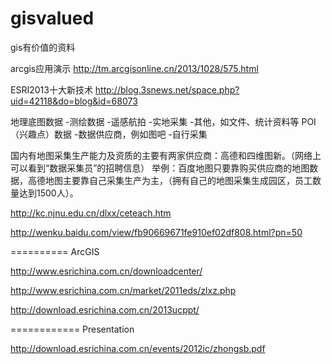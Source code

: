 gisvalued
=========

gis有价值的资料

arcgis应用演示
http://tm.arcgisonline.cn/2013/1028/575.html

ESRI2013十大新技术
http://blog.3snews.net/space.php?uid=42118&do=blog&id=68073


地理底图数据
-测绘数据
-遥感航拍
-实地采集
-其他，如文件、统计资料等
POI（兴趣点）数据
-数据供应商，例如图吧
-自行采集

国内有地图采集生产能力及资质的主要有两家供应商：高德和四维图新。（网络上可以看到“数据采集员”的招聘信息）
举例：百度地图只要靠购买供应商的地图数据，高德地图主要靠自己采集生产为主，（拥有自己的地图采集生成园区，员工数量达到1500人）。

http://kc.njnu.edu.cn/dlxx/ceteach.htm

http://wenku.baidu.com/view/fb90669671fe910ef02df808.html?pn=50

==========
ArcGIS

http://www.esrichina.com.cn/downloadcenter/

http://www.esrichina.com.cn/market/2011eds/zlxz.php

http://download.esrichina.com.cn/2013ucppt/

============
Presentation

http://download.esrichina.com.cn/events/2012ic/zhongsb.pdf


